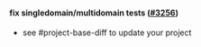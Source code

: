 #### fix singledomain/multidomain tests ([#3256](https://github.com/shopsys/shopsys/pull/3256))

-   see #project-base-diff to update your project
